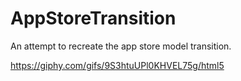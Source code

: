 # AppStoreTransition


An attempt to recreate the app store model transition.




https://giphy.com/gifs/9S3htuUPl0KHVEL75g/html5
